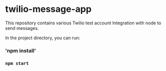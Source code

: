 # twilio-message-app

This repository contains various Twilio test account Integration with node to send messages.

In the project directory, you can run:
### 'npm install'

### `npm start`
